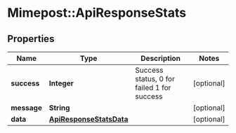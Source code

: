 # Mimepost::ApiResponseStats

## Properties
Name | Type | Description | Notes
------------ | ------------- | ------------- | -------------
**success** | **Integer** | Success status, 0 for failed 1 for success | [optional] 
**message** | **String** |  | [optional] 
**data** | [**ApiResponseStatsData**](ApiResponseStatsData.md) |  | [optional] 


